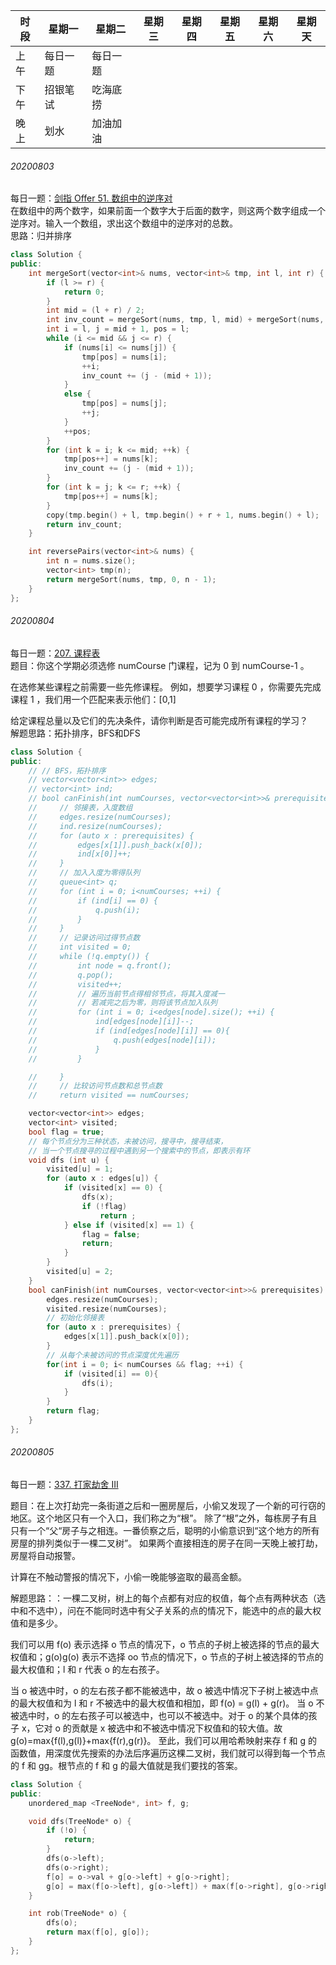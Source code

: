 时段 |星期一 | 星期二 | 星期三 | 星期四 | 星期五 | 星期六 | 星期天
---|---|---|---|---|---|---|---|
上午 | 每日一题  | 每日一题
下午 | 招银笔试 | 吃海底捞
晚上 | 划水 | 加油加油

###### 20200803
每日一题：[剑指 Offer 51. 数组中的逆序对](https://leetcode-cn.com/problems/shu-zu-zhong-de-ni-xu-dui-lcof/)  
在数组中的两个数字，如果前面一个数字大于后面的数字，则这两个数字组成一个逆序对。输入一个数组，求出这个数组中的逆序对的总数。  
思路：归并排序
```C++
class Solution {
public:
    int mergeSort(vector<int>& nums, vector<int>& tmp, int l, int r) {
        if (l >= r) {
            return 0;
        }
        int mid = (l + r) / 2;
        int inv_count = mergeSort(nums, tmp, l, mid) + mergeSort(nums, tmp, mid + 1, r);
        int i = l, j = mid + 1, pos = l;
        while (i <= mid && j <= r) {
            if (nums[i] <= nums[j]) {
                tmp[pos] = nums[i];
                ++i;
                inv_count += (j - (mid + 1));
            }
            else {
                tmp[pos] = nums[j];
                ++j;
            }
            ++pos;
        }
        for (int k = i; k <= mid; ++k) {
            tmp[pos++] = nums[k];
            inv_count += (j - (mid + 1));
        }
        for (int k = j; k <= r; ++k) {
            tmp[pos++] = nums[k];
        }
        copy(tmp.begin() + l, tmp.begin() + r + 1, nums.begin() + l);
        return inv_count;
    }

    int reversePairs(vector<int>& nums) {
        int n = nums.size();
        vector<int> tmp(n);
        return mergeSort(nums, tmp, 0, n - 1);
    }
};
```

###### 20200804
每日一题：[207. 课程表](https://leetcode-cn.com/problems/course-schedule/)  
题目：你这个学期必须选修 numCourse 门课程，记为 0 到 numCourse-1 。

在选修某些课程之前需要一些先修课程。 例如，想要学习课程 0 ，你需要先完成课程 1 ，我们用一个匹配来表示他们：[0,1]

给定课程总量以及它们的先决条件，请你判断是否可能完成所有课程的学习？  
解题思路：拓扑排序，BFS和DFS
```C++
class Solution {
public:
    // // BFS，拓扑排序
    // vector<vector<int>> edges;
    // vector<int> ind;
    // bool canFinish(int numCourses, vector<vector<int>>& prerequisites) {
    //     // 邻接表，入度数组
    //     edges.resize(numCourses);
    //     ind.resize(numCourses);
    //     for (auto x : prerequisites) {
    //         edges[x[1]].push_back(x[0]);
    //         ind[x[0]]++;
    //     }
    //     // 加入入度为零得队列
    //     queue<int> q;
    //     for (int i = 0; i<numCourses; ++i) {
    //         if (ind[i] == 0) {
    //             q.push(i);
    //         }
    //     }
    //     // 记录访问过得节点数
    //     int visited = 0;
    //     while (!q.empty()) {
    //         int node = q.front();
    //         q.pop();
    //         visited++;
    //         // 遍历当前节点得相邻节点，将其入度减一
    //         // 若减完之后为零，则将该节点加入队列
    //         for (int i = 0; i<edges[node].size(); ++i) {
    //             ind[edges[node][i]]--;
    //             if (ind[edges[node][i]] == 0){
    //                 q.push(edges[node][i]);
    //             }
    //         }

    //     }
    //     // 比较访问节点数和总节点数
    //     return visited == numCourses;

    vector<vector<int>> edges;
    vector<int> visited;
    bool flag = true;
    // 每个节点分为三种状态，未被访问，搜寻中，搜寻结束，
    // 当一个节点搜寻的过程中遇到另一个搜索中的节点，即表示有环
    void dfs (int u) {
        visited[u] = 1;
        for (auto x : edges[u]) {
            if (visited[x] == 0) {
                dfs(x);
                if (!flag)
                    return ;
            } else if (visited[x] == 1) {
                flag = false;
                return;
            }
        }
        visited[u] = 2;
    }
    bool canFinish(int numCourses, vector<vector<int>>& prerequisites) {
        edges.resize(numCourses);
        visited.resize(numCourses);
        // 初始化邻接表
        for (auto x : prerequisites) {
            edges[x[1]].push_back(x[0]);
        }
        // 从每个未被访问的节点深度优先遍历
        for(int i = 0; i< numCourses && flag; ++i) {
            if (visited[i] == 0){
                dfs(i);
            }
        }
        return flag;
    }
};
```



###### 20200805

每日一题：[337. 打家劫舍 III](https://leetcode-cn.com/problems/house-robber-iii/)

题目：在上次打劫完一条街道之后和一圈房屋后，小偷又发现了一个新的可行窃的地区。这个地区只有一个入口，我们称之为“根”。 除了“根”之外，每栋房子有且只有一个“父“房子与之相连。一番侦察之后，聪明的小偷意识到“这个地方的所有房屋的排列类似于一棵二叉树”。 如果两个直接相连的房子在同一天晚上被打劫，房屋将自动报警。

计算在不触动警报的情况下，小偷一晚能够盗取的最高金额。

解题思路：：一棵二叉树，树上的每个点都有对应的权值，每个点有两种状态（选中和不选中），问在不能同时选中有父子关系的点的情况下，能选中的点的最大权值和是多少。

我们可以用 f(o) 表示选择 o 节点的情况下，o 节点的子树上被选择的节点的最大权值和；g(o)g(o) 表示不选择 oo 节点的情况下，o 节点的子树上被选择的节点的最大权值和；l 和 r 代表 o 的左右孩子。

当 o 被选中时，o 的左右孩子都不能被选中，故 o 被选中情况下子树上被选中点的最大权值和为 l 和 r 不被选中的最大权值和相加，即 f(o) = g(l) + g(r)。
当 o 不被选中时，o 的左右孩子可以被选中，也可以不被选中。对于 o 的某个具体的孩子 x，它对 o 的贡献是 x 被选中和不被选中情况下权值和的较大值。故  g(o)=max{f(l),g(l)}+max{f(r),g(r)}。
至此，我们可以用哈希映射来存 f 和 g 的函数值，用深度优先搜索的办法后序遍历这棵二叉树，我们就可以得到每一个节点的 f 和 gg。根节点的 f 和 g 的最大值就是我们要找的答案。

```C++
class Solution {
public:
    unordered_map <TreeNode*, int> f, g;

    void dfs(TreeNode* o) {
        if (!o) {
            return;
        }
        dfs(o->left);
        dfs(o->right);
        f[o] = o->val + g[o->left] + g[o->right];
        g[o] = max(f[o->left], g[o->left]) + max(f[o->right], g[o->right]);
    }

    int rob(TreeNode* o) {
        dfs(o);
        return max(f[o], g[o]);
    }
};
```

